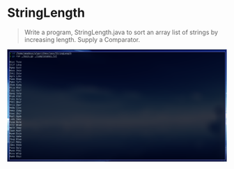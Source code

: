 # StringLength

> Write a program, StringLength.java to sort an array list of strings by increasing length. Supply a Comparator.

![test case](./test.png)

